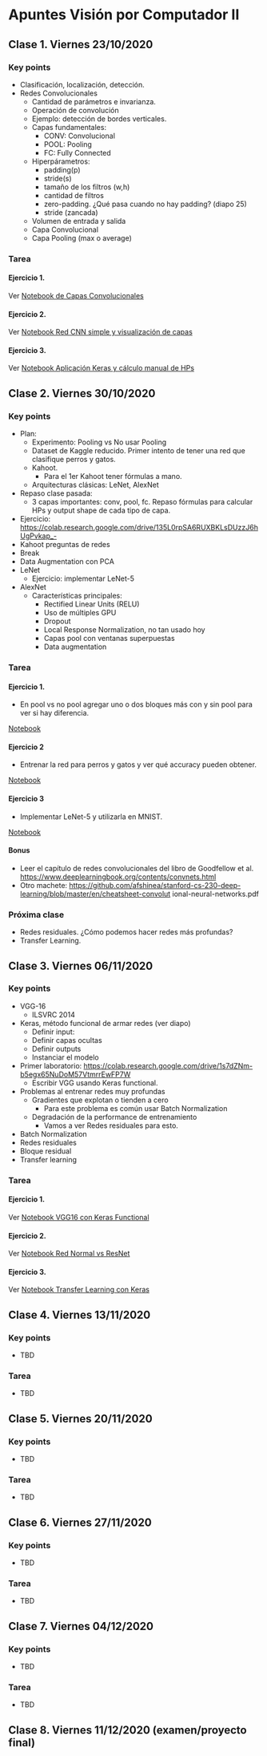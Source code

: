 # Apuntes Visión por Computador II

## Clase 1. Viernes 23/10/2020

### Key points

- Clasificación, localización, detección.
- Redes Convolucionales
  - Cantidad de parámetros e invarianza.
  - Operación de convolución
  - Ejemplo: detección de bordes verticales.
  - Capas fundamentales:
    - CONV: Convolucional
    - POOL: Pooling
    - FC: Fully Connected
  - Hiperpárametros:
    - padding(p)
    - stride(s)
    - tamaño de los filtros (w,h)
    - cantidad de filtros
    - zero-padding. ¿Qué pasa cuando no hay padding? (diapo 25)
    - stride (zancada) 
  - Volumen de entrada y salida
  - Capa Convolucional
  - Capa Pooling (max o average)

### Tarea

#### Ejercicio 1. 

Ver [Notebook de Capas Convolucionales](clase_1/CV2_01_Capas_convolucionales.ipynb)

#### Ejercicio 2.

Ver [Notebook Red CNN simple y visualización de capas](clase_1/CV2_02_red_cnn_simple.ipynb)

#### Ejercicio 3.

Ver [Notebook Aplicación Keras y cálculo manual de HPs](clase_1/CV2_03_Modelo_convolucional_aplicacion_keras.ipynb)

## Clase 2. Viernes 30/10/2020

### Key points

- Plan:
  - Experimento: Pooling vs No usar Pooling
  - Dataset de Kaggle reducido. Primer intento de tener una red que clasifique perros y gatos.
  - Kahoot.
    - Para el 1er Kahoot tener fórmulas a mano.
  - Arquitecturas clásicas: LeNet, AlexNet
- Repaso clase pasada:
  - 3 capas importantes: conv, pool, fc. Repaso fórmulas para calcular HPs y output shape de cada tipo de capa.
- Ejercicio: https://colab.research.google.com/drive/135L0rpSA6RUXBKLsDUzzJ6hUgPvkap_-
- Kahoot preguntas de redes
- Break
- Data Augmentation con PCA
- LeNet
  - Ejercicio: implementar LeNet-5
- AlexNet
  - Características principales:
    - Rectified Linear Units (RELU)
    - Uso de múltiples GPU 
    - Dropout
    - Local Response Normalization, no tan usado hoy
    - Capas pool con ventanas superpuestas
    - Data augmentation

### Tarea

#### Ejercicio 1.

- En pool vs no pool agregar uno o dos bloques más con y sin pool para ver si hay diferencia.

[Notebook](clase_2/CV2_Clase_2_01_Con_pool_vs_sin_pool.ipynb)

#### Ejercicio 2

- Entrenar la red para perros y gatos y ver qué accuracy pueden obtener.

[Notebook](clase_2/CV2_Clase_2_02_Dataset_y_data_augmentation.ipynb)

#### Ejercicio 3

- Implementar LeNet-5 y utilizarla en MNIST.

[Notebook](clase_2/CV2_Clase_2_03_Lenet5Mnist.ipynb)

#### Bonus

- Leer el capítulo de redes convolucionales del libro de Goodfellow et al.
  https://www.deeplearningbook.org/contents/convnets.html
- Otro machete:
  https://github.com/afshinea/stanford-cs-230-deep-learning/blob/master/en/cheatsheet-convolut
  ional-neural-networks.pdf

### Próxima clase

- Redes residuales. ¿Cómo podemos hacer redes más profundas?
- Transfer Learning.

## Clase 3. Viernes 06/11/2020

### Key points

- VGG-16
  - ILSVRC 2014
- Keras, método funcional de armar redes (ver diapo)
  - Definir input: 
  - Definir capas ocultas
  - Definir outputs
  - Instanciar el modelo
- Primer laboratorio: https://colab.research.google.com/drive/1s7dZNm-b5egx65NuDoM57VtmrrEwFP7W
  - Escribir VGG usando Keras functional.
- Problemas al entrenar redes muy profundas
  - Gradientes que explotan o tienden a cero
    - Para este problema es común usar Batch Normalization
  - Degradación de la performance de entrenamiento
    - Vamos a ver Redes residuales para esto.
- Batch Normalization
- Redes residuales
- Bloque residual
- Transfer learning

### Tarea

#### Ejercicio 1. 

Ver [Notebook VGG16 con Keras Functional](clase_3/CV2_Clase3_01_VGG16_con_Keras.ipynb)

#### Ejercicio 2.

Ver [Notebook Red Normal vs ResNet](clase_3/CV2_Clase_03_02_red_normal_vs_resnet.ipynb)

#### Ejercicio 3.

Ver [Notebook Transfer Learning con Keras](clase_3/CV2_Clase03_03_Transfer_Learning_Keras.ipynb)



## Clase 4. Viernes 13/11/2020

### Key points

- TBD

### Tarea

- TBD

## Clase 5. Viernes 20/11/2020 

### Key points

- TBD

### Tarea

- TBD

## Clase 6. Viernes 27/11/2020

### Key points

- TBD

### Tarea

- TBD

## Clase 7. Viernes 04/12/2020 

### Key points

- TBD

### Tarea

- TBD

## Clase 8. Viernes 11/12/2020 (examen/proyecto final)



